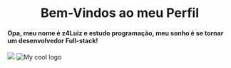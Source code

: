 <h1 align="center">Bem-Vindos ao meu Perfil</h1>
<h4>Opa, meu nome é z4Luiz e estudo programação, meu sonho é se tornar um desenvolvedor Full-stack!</h4>

<img src="https://github-readme-stats.vercel.app/api?username=z4Luiz&show_icons=true&hide_border=true&&count_private=true&include_all_commits=true&theme=radical">
<img src="https://github-readme-stats.vercel.app/api/top-langs/?username=z4Luiz&hide=html,css,javascript&layout=compact&theme=radical" alt="My cool logo"/>
